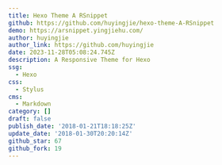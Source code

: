 ```yaml
---
title: Hexo Theme A RSnippet
github: https://github.com/huyingjie/hexo-theme-A-RSnippet
demo: https://arsnippet.yingjiehu.com/
author: huyingjie
author_link: https://github.com/huyingjie
date: 2023-11-28T05:08:24.745Z
description: A Responsive Theme for Hexo
ssg:
  - Hexo
css:
  - Stylus
cms:
  - Markdown
category: []
draft: false
publish_date: '2018-01-21T18:18:25Z'
update_date: '2018-01-30T20:20:14Z'
github_star: 67
github_fork: 19
---
```

